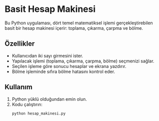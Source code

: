 # Basit Hesap Makinesi

Bu Python uygulaması, dört temel matematiksel işlemi gerçekleştirebilen basit bir hesap makinesi içerir: toplama, çıkarma, çarpma ve bölme.

## Özellikler
- Kullanıcıdan iki sayı girmesini ister.
- Yapılacak işlemi (toplama, çıkarma, çarpma, bölme) seçmenizi sağlar.
- Seçilen işleme göre sonucu hesaplar ve ekrana yazdırır.
- Bölme işleminde sıfıra bölme hatasını kontrol eder.

## Kullanım
1. Python yüklü olduğundan emin olun.
2. Kodu çalıştırın:
   ```bash
   python hesap_makinesi.py
